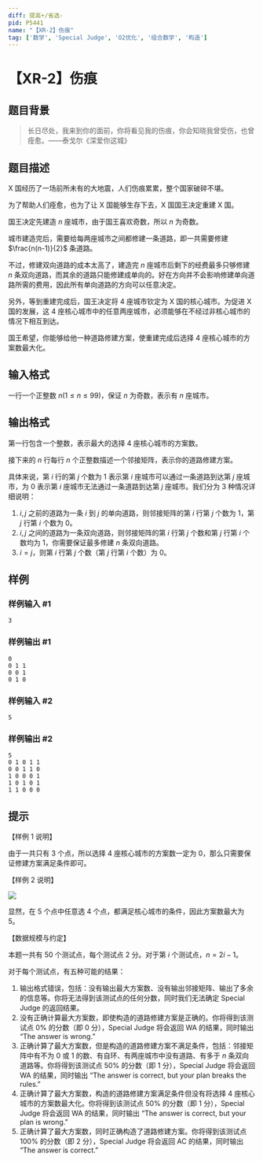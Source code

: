 ```yaml
---
diff: 提高+/省选-
pid: P5441
name: "【XR-2】伤痕"
tag: ['数学', 'Special Judge', 'O2优化', '组合数学', '构造']
---
```

# 【XR-2】伤痕
## 题目背景

> 长日尽处，我来到你的面前，你将看见我的伤痕，你会知晓我曾受伤，也曾痊愈。——泰戈尔《深爱你这城》
## 题目描述

X 国经历了一场前所未有的大地震，人们伤痕累累，整个国家破碎不堪。

为了帮助人们痊愈，也为了让 X 国能够生存下去，X 国国王决定重建 X 国。

国王决定先建造 $n$ 座城市，由于国王喜欢奇数，所以 $n$ 为奇数。

城市建造完后，需要给每两座城市之间都修建一条道路，即一共需要修建 $\frac{n(n-1)}{2}$ 条道路。

不过，修建双向道路的成本太高了，建造完 $n$ 座城市后剩下的经费最多只够修建 $n$ 条双向道路，而其余的道路只能修建成单向的。好在方向并不会影响修建单向道路所需的费用，因此所有单向道路的方向可以任意决定。

另外，等到重建完成后，国王决定将 $4$ 座城市钦定为 X 国的核心城市。为促进 X 国的发展，这 $4$ 座核心城市中的任意两座城市，必须能够在不经过非核心城市的情况下相互到达。

国王希望，你能够给他一种道路修建方案，使重建完成后选择 $4$ 座核心城市的方案数最大化。
## 输入格式

一行一个正整数 $n(1 \le n \le 99)$，保证 $n$ 为奇数，表示有 $n$ 座城市。
## 输出格式

第一行包含一个整数，表示最大的选择 $4$ 座核心城市的方案数。

接下来的 $n$ 行每行 $n$ 个正整数描述一个邻接矩阵，表示你的道路修建方案。

具体来说，第 $i$ 行的第 $j$ 个数为 $1$ 表示第 $i$ 座城市可以通过一条道路到达第 $j$ 座城市，为 $0$ 表示第 $i$ 座城市无法通过一条道路到达第 $j$ 座城市。我们分为 $3$ 种情况详细说明：

1. $i, j$ 之前的道路为一条 $i$ 到 $j$ 的单向道路，则邻接矩阵的第 $i$ 行第 $j$ 个数为 $1$，第 $j$ 行第 $i$ 个数为 $0$。
2. $i, j$ 之间的道路为一条双向道路，则邻接矩阵的第 $i$ 行第 $j$ 个数和第 $j$ 行第 $i$ 个数均为 $1$，你需要保证最多修建 $n$ 条双向道路。
3. $i = j$，则第 $i$ 行第 $j$ 个数（第 $j$ 行第 $i$ 个数）为 $0$。
## 样例

### 样例输入 #1
```
3

```
### 样例输出 #1
```
0
0 1 1
0 0 1
0 1 0

```
### 样例输入 #2
```
5

```
### 样例输出 #2
```
5
0 1 0 1 1
0 0 1 1 0
1 0 0 0 1
1 0 1 0 1
1 1 0 0 0

```
## 提示

【样例 $1$ 说明】

由于一共只有 $3$ 个点，所以选择 $4$ 座核心城市的方案数一定为 $0$，那么只需要保证修建方案满足条件即可。

【样例 $2$ 说明】

![](https://cdn.luogu.com.cn/upload/pic/60711.png)

显然，在 $5$ 个点中任意选 $4$ 个点，都满足核心城市的条件，因此方案数最大为 $5$。

【数据规模与约定】

本题一共有 $50$ 个测试点，每个测试点 $2$ 分。对于第 $i$ 个测试点，$n = 2i - 1$。

对于每个测试点，有五种可能的结果：

1. 输出格式错误，包括：没有输出最大方案数、没有输出邻接矩阵、输出了多余的信息等。你将无法得到该测试点的任何分数，同时我们无法确定 Special Judge 的返回结果。
2. 没有正确计算最大方案数，即使构造的道路修建方案是正确的。你将得到该测试点 $0\%$ 的分数（即 $0$ 分），Special Judge 将会返回 WA 的结果，同时输出 “The answer is wrong.”
3. 正确计算了最大方案数，但是构造的道路修建方案不满足条件，包括：邻接矩阵中有不为 $0$ 或 $1$ 的数、有自环、有两座城市中没有道路、有多于 $n$ 条双向道路等。你将得到该测试点 $50\%$ 的分数（即 $1$ 分），Special Judge 将会返回 WA 的结果，同时输出 “The answer is correct, but your plan breaks the rules.”
4. 正确计算了最大方案数，构造的道路修建方案满足条件但没有将选择 $4$ 座核心城市的方案数最大化。你将得到该测试点 $50\%$ 的分数（即 $1$ 分），Special Judge 将会返回 WA 的结果，同时输出 “The answer is correct, but your plan is wrong.”
5. 正确计算了最大方案数，同时正确构造了道路修建方案。你将得到该测试点 $100\%$ 的分数（即 $2$ 分），Special Judge 将会返回 AC 的结果，同时输出 “The answer is correct.”
